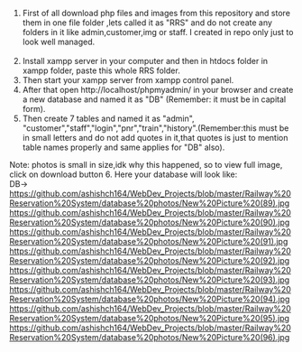 1. First of all download php files and images from this repository and store them in one file folder ,lets called it as "RRS" and do not create any folders in it like admin,customer,img or staff. I created in repo only just to look well managed. </br></br>
2. Install xampp server in your computer and then in htdocs folder in xampp folder, paste this whole RRS folder. </br>
3. Then start your xampp server from xampp control panel. </br>
4. After that open http://localhost/phpmyadmin/ in your browser and create a new database and named it as "DB" (Remember: it must be in capital form).</br>
5. Then create 7 tables and named it as "admin", "customer","staff","login","pnr","train","history".(Remember:this must be in small letters and do not add quotes in it,that quotes  is just to mention table names properly and same applies for "DB" also).</br>

Note: photos is small in size,idk why this happened, so to view full image, click on download button 
6. Here your database will look like:</br>
 DB-> https://github.com/ashishch164/WebDev_Projects/blob/master/Railway%20Reservation%20System/database%20photos/New%20Picture%20(89).jpg  </br>
 https://github.com/ashishch164/WebDev_Projects/blob/master/Railway%20Reservation%20System/database%20photos/New%20Picture%20(90).jpg   </br>
 https://github.com/ashishch164/WebDev_Projects/blob/master/Railway%20Reservation%20System/database%20photos/New%20Picture%20(91).jpg  </br>
 https://github.com/ashishch164/WebDev_Projects/blob/master/Railway%20Reservation%20System/database%20photos/New%20Picture%20(92).jpg </br>
 https://github.com/ashishch164/WebDev_Projects/blob/master/Railway%20Reservation%20System/database%20photos/New%20Picture%20(93).jpg </br>
 https://github.com/ashishch164/WebDev_Projects/blob/master/Railway%20Reservation%20System/database%20photos/New%20Picture%20(94).jpg</br>
 https://github.com/ashishch164/WebDev_Projects/blob/master/Railway%20Reservation%20System/database%20photos/New%20Picture%20(95).jpg </br>
 https://github.com/ashishch164/WebDev_Projects/blob/master/Railway%20Reservation%20System/database%20photos/New%20Picture%20(96).jpg</br>
 
 
